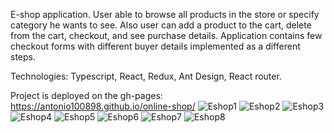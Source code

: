 E-shop application. User able to browse all products in the store or specify category he wants to see.
Also user can add a product to the cart, delete from the cart, checkout, and see purchase details.
Application contains few checkout forms with different buyer details implemented as a different steps.

Technologies: Typescript, React, Redux, Ant Design, React router.

Project is deployed on the gh-pages: https://antonio100898.github.io/online-shop/
![Eshop1](https://user-images.githubusercontent.com/99435115/182034820-6e560d5a-09af-4208-bc01-494c7fe52ebb.PNG)
![Eshop2](https://user-images.githubusercontent.com/99435115/182034821-f2b91cd9-5964-4387-930b-311b687e4878.PNG)
![Eshop3](https://user-images.githubusercontent.com/99435115/182034823-d4b0c95f-c7c2-47f9-b1c3-bc5d7c5c5062.PNG)
![Eshop4](https://user-images.githubusercontent.com/99435115/182034824-0a9d4679-54d2-45df-a82a-3869e9d3d608.PNG)
![Eshop5](https://user-images.githubusercontent.com/99435115/182034825-02531a40-f8f2-43bf-9310-5a0dd4a8c467.PNG)
![Eshop6](https://user-images.githubusercontent.com/99435115/182034826-281c3140-784a-4eb9-8202-90ea49f241f3.PNG)
![Eshop7](https://user-images.githubusercontent.com/99435115/182034828-bed42bce-925b-4306-b24c-494d1b2ff6b8.PNG)
![Eshop8](https://user-images.githubusercontent.com/99435115/182034829-09136385-4f84-44a0-8670-e691c270e4c3.PNG)
